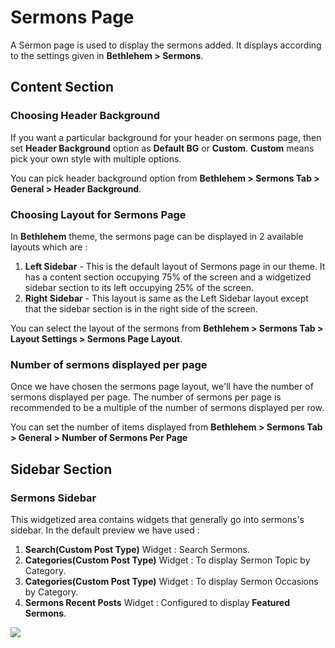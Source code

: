 # Sermons Page

A Sermon page is used to display the sermons added. It displays according to the settings given in **Bethlehem > Sermons**.

## Content Section

### Choosing Header Background

If you want a particular background for your header on sermons page,  then set **Header Background** option as **Default BG** or **Custom**. **Custom** means pick your own style with multiple options.

You can pick header background option from **Bethlehem > Sermons Tab > General > Header Background**.

### Choosing Layout for Sermons Page

In **Bethlehem** theme, the sermons page can be displayed in 2 available layouts which are :
1. **Left Sidebar** - This is the default layout of Sermons page in our theme. It has a content section occupying 75% of the screen and a widgetized sidebar section to its left occupying 25% of the screen.
2. **Right Sidebar** - This layout is same as the Left Sidebar layout except that the sidebar section is in the right side of the screen.

You can select the layout of the sermons from **Bethlehem > Sermons Tab > Layout Settings > Sermons Page Layout**.

### Number of sermons displayed per page

Once we have chosen the sermons page layout, we'll have the number of sermons displayed per page. The number of sermons per page is recommended to be a multiple of the number of sermons displayed per row.

You can set the number of items displayed from **Bethlehem > Sermons Tab > General > Number of Sermons Per Page**

## Sidebar Section

### Sermons Sidebar

This widgetized area contains widgets that generally go into sermons's sidebar. In the default preview we have used :

1. **Search(Custom Post Type)** Widget : Search Sermons.
2. **Categories(Custom Post Type)** Widget : To display Sermon Topic by Category.
3. **Categories(Custom Post Type)** Widget : To display Sermon Occasions by Category.
3. **Sermons Recent Posts** Widget : Configured to display **Featured Sermons**.

![](http://transvelo.github.io/bethlehem/docs/images/sidebar-sermons.png)
